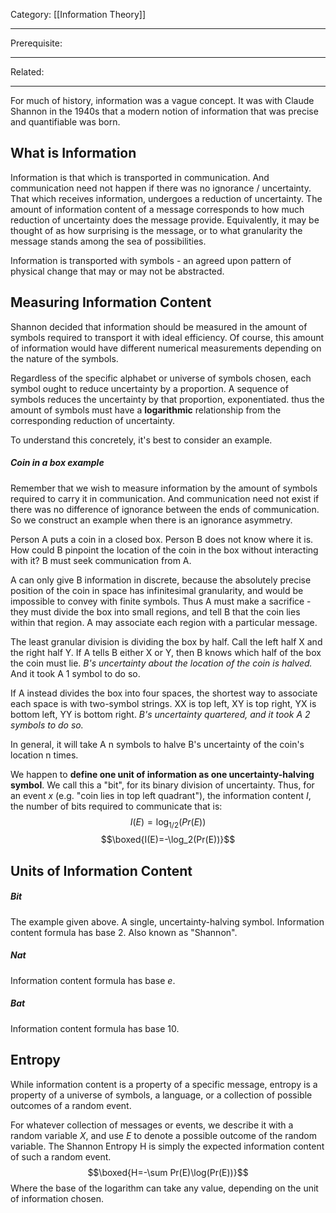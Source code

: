 Category: [[Information Theory]]
___
Prerequisite:
___
Related: 
___
For much of history, information was a vague concept. It was with Claude Shannon in the 1940s that a modern notion of information that was precise and quantifiable was born. 
## What is Information
Information is that which is transported in communication. And communication need not happen if there was no ignorance / uncertainty. That which receives information, undergoes a reduction of uncertainty. The amount of information content of a message corresponds to how much reduction of uncertainty does the message provide. Equivalently, it may be thought of as how surprising is the message, or to what granularity the message stands among the sea of possibilities. 

Information is transported with symbols - an agreed upon pattern of physical change that may or may not be abstracted. 
## Measuring Information Content
Shannon decided that information should be measured in the amount of symbols required to transport it with ideal efficiency. Of course, this amount of information would have different numerical measurements depending on the nature of the symbols. 

Regardless of the specific alphabet or universe of symbols chosen, each symbol ought to reduce uncertainty by a proportion. A sequence of symbols reduces the uncertainty by that proportion, exponentiated. thus the amount of symbols must have a **logarithmic** relationship from the corresponding reduction of uncertainty. 

To understand this concretely, it's best to consider an example. 
##### Coin in a box example
Remember that we wish to measure information by the amount of symbols required to carry it in communication. And communication need not exist if there was no difference of ignorance between the ends of communication. So we construct an example when there is an ignorance asymmetry. 

Person A puts a coin in a closed box. Person B does not know where it is. How could B pinpoint the location of the coin in the box without interacting with it? B must seek communication from A. 

A can only give B information in discrete, because the absolutely precise position of the coin in space has infinitesimal granularity, and would be impossible to convey with finite symbols. Thus A must make a sacrifice - they must divide the box into small regions, and tell B that the coin lies within that region. A may associate each region with a particular message. 

The least granular division is dividing the box by half. Call the left half X and the right half Y. If A tells B either X or Y, then B knows which half of the box the coin must lie. *B's uncertainty about the location of the coin is halved.* And it took A 1 symbol to do so. 

If A instead divides the box into four spaces, the shortest way to associate each space is with two-symbol strings. XX is top left, XY is top right, YX is bottom left, YY is bottom right. *B's uncertainty quartered, and it took A 2 symbols to do so.*

In general, it will take A n symbols to halve B's uncertainty of the coin's location n times. 

We happen to **define one unit of information as one uncertainty-halving symbol**. We call this a "bit", for its binary division of uncertainty. Thus, for an event $x$ (e.g. "coin lies in top left quadrant"), the information content $I$, the number of bits required to communicate that is: 
$$I(E)=\log_{1/2}(Pr(E))$$
$$\boxed{I(E)=-\log_2(Pr(E))}$$
## Units of Information Content
##### Bit
The example given above. A single, uncertainty-halving symbol. Information content formula has base 2. Also known as "Shannon".
##### Nat
Information content formula has base $e$. 
##### Bat
Information content formula has base 10. 
## Entropy
While information content is a property of a specific message, entropy is a property of a universe of symbols, a language, or a collection of possible outcomes of a random event. 

For whatever collection of messages or events, we describe it with a random variable $X$, and use $E$ to denote a possible outcome of the random variable. The Shannon Entropy H is simply the expected information content of such a random event. 
$$\boxed{H=-\sum Pr(E)\log(Pr(E))}$$
Where the base of the logarithm can take any value, depending on the unit of information chosen. 